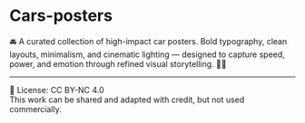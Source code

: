 # Cars-posters
🚘 A curated collection of high-impact car posters. Bold typography, clean layouts, minimalism, and cinematic lighting — designed to capture speed, power, and emotion through refined visual storytelling. 🎨🔥
___________________________________________________________________________________________________________________________




📄 License: CC BY-NC 4.0  
This work can be shared and adapted with credit, but not used commercially.
